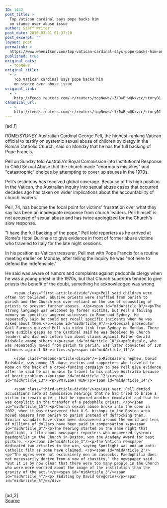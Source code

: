 ```yaml
---
ID: 1442
post_title: >
  Top Vatican cardinal says pope backs him
  on stance over abuse issue
author: Staff Writer
post_date: 2016-03-01 01:37:10
post_excerpt: ""
layout: post
permalink: >
  https://www.whenitson.com/top-vatican-cardinal-says-pope-backs-him-on-stance-over-abuse-issue/
published: true
original_cats:
  - topNews
original_title:
  - >
    Top Vatican cardinal says pope backs him
    on stance over abuse issue
original_link:
  - >
    http://feeds.reuters.com/~r/reuters/topNews/~3/0wB_wQKxvic/story01.htm
canonical_url:
  - >
    http://feeds.reuters.com/~r/reuters/topNews/~3/0wB_wQKxvic/story01.htm
---
```

 [ad_1]
<br><div id="articleText">
<span id="midArticle_start"/>

<span id="midArticle_0"/><span class="focusParagraph" readability="6"><p><span class="articleLocation">ROME/SYDNEY</span> Australian Cardinal George Pell, the highest-ranking Vatican official to testify on systemic sexual abuse of children by clergy in the Roman Catholic Church, said on Monday that he has the full backing of Pope Francis.</p></span><span id="midArticle_1"/><p>Pell on Sunday told Australia's Royal Commission into Institutional Response to Child Sexual Abuse that the church made "enormous mistakes" and "catastrophic" choices by attempting to cover up abuses in the 1970s. </p><span id="midArticle_2"/><p>Pell's testimony has received global coverage. Because of his high position in the Vatican, the Australian inquiry into sexual abuse cases that occurred decades ago has taken on wider implications about the accountability of church leaders.</p><span id="midArticle_3"/><p>Pell, 74, has become the focal point for victims' frustration over what they say has been an inadequate response from church leaders. Pell himself is not accused of sexual abuse and has twice apologized for the Church's slow response.</p><span id="midArticle_4"/><p>"I have the full backing of the pope," Pell told reporters as he arrived at Rome's Hotel Quirinale to give evidence in front of former abuse victims who traveled to Italy for the late night sessions.</p><span id="midArticle_5"/><p>In his position as Vatican treasurer, Pell met with Pope Francis for a routine meeting earlier on Monday, after telling the inquiry he was "not here to defend the indefensible." </p><span id="midArticle_6"/><p>He said was aware of rumors and complaints against pedophile clergy when he was a young priest in the 1970s, but that Church superiors tended to give priests the benefit of the doubt, something he acknowledged was wrong.</p><span id="midArticle_7"/>
        
        <span class="first-article-divide"/><p>Pell said children were often not believed, abusive priests were shuffled from parish to parish and the Church was over-reliant on the use of counseling of priests to prevent further abuses. </p><span id="midArticle_8"/><p>The strong language was welcomed by former victims, but Pell's failing memory on specifics angered witnesses in Rome and Sydney. He repeatedly said he could not recall specific incidents when he was asked about them.</p><span id="midArticle_9"/><p>Special prosecutor Gail Furness quizzed Pell via video link from Sydney on Monday. There were audible gasps as the Cardinal said he was deceived by Church leaders who did not inform him about claims against Father Gerald Ridsdale among others.</p><span id="midArticle_10"/><p>Ridsdale, who was repeatedly moved from parish to parish, was later convicted of 138 offences against 53 victims.</p><span id="midArticle_11"/>
        
        <span class="second-article-divide"/><p>Ridsdale's nephew, David Ridsdale, was among 15 abuse victims and supporters who traveled to Rome on the back of a crowd-funding campaign to see Pell give evidence after he said he was unable to travel to his native Australia because of heart problems.</p><span id="midArticle_12"/><span id="midArticle_13"/><p>SPOTLIGHT WIN</p><span id="midArticle_14"/>
        
        <span class="third-article-divide"/><p>Last year, Pell denied accusations made at Commission hearings that he had tried to bribe a victim to remain quiet, that he ignored another complaint and that he was complicit in the transfer of a pedophile priest. </p><span id="midArticle_15"/><p>Church sexual abuse broke into the open in 2002, when it was discovered that U.S. bishops in the Boston area moved abusers from parish to parish instead of defrocking them. Similar scandals have since been discovered around the world and tens of millions of dollars have been paid in compensation.</p><span id="midArticle_0"/><p>The hearing started on the same night that Spotlight, a film about newspaper reporters who uncovered systemic paedophilia in the Church in Boston, won the Academy Award for best picture. </p><span id="midArticle_1"/><p>The Vatican newspaper dedicated two articles to the win, saying Spotlight was not an anti-Catholic film as some have claimed. </p><span id="midArticle_2"/><p>"The ogres were not exclusively men in cassocks. Paedophilia does not necessarily derive from a vow of chastity," the newspaper said. "But it is by now clear that there were too many people in the Church who were more worried about the image of the institution than the gravity of the act."</p><span id="midArticle_3"/><span id="midArticle_4"/><p> (Editing by David Gregorio)</p><span id="midArticle_5"/></div>
<br>[ad_2]
<br><a href="http://feeds.reuters.com/~r/reuters/topNews/~3/0wB_wQKxvic/story01.htm">Source </a>